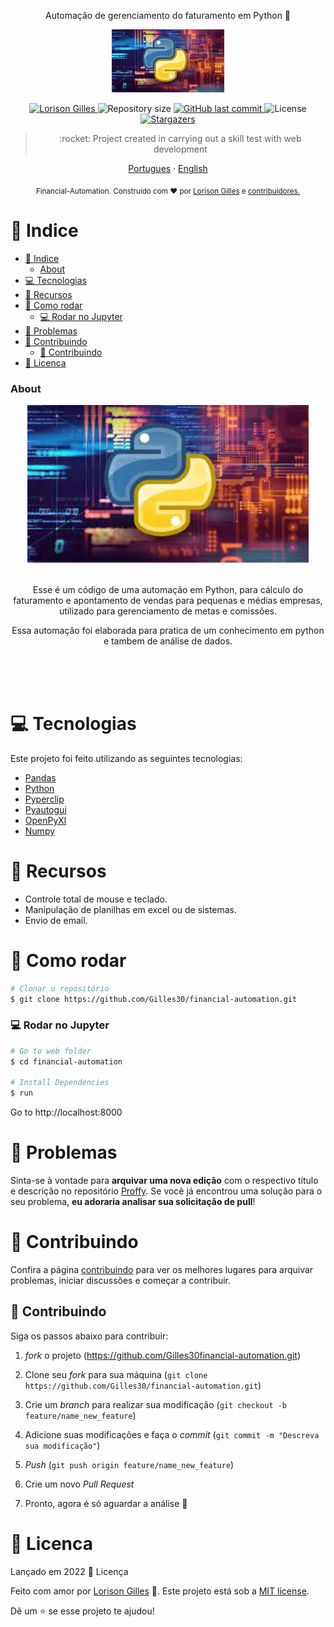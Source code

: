 <p align="center">  Automação de gerenciamento do faturamento em Python 🚀</p>

<p align="center">
   <img src="./public/py.jpg" alt="logo" width="180px"/>
</p>

<p align="center">	
   <a href="https://www.linkedin.com/in/lorison-gilles/">
      <img alt="Lorison Gilles" src="https://img.shields.io/badge/-LorisonGilles-8257E5?style=flat&logo=Linkedin&logoColor=white" />
   </a>
  <img alt="Repository size" src="https://img.shields.io/github/repo-size/Gilles30/financial-automation?color=774DD6">

  <a href="https://github.com/Gilles30/financial-automation/commits/master">
    <img alt="GitHub last commit" src="https://img.shields.io/github/last-commit/Gilles30/financial-automation?color=774DD6">
  </a> 
  <img alt="License" src="https://img.shields.io/badge/license-MIT-8257E5">
  <a href="https://github.com/Gilles30/financial-automation/stargazers">
    <img alt="Stargazers" src="https://img.shields.io/github/stars/Gilles30/financial-automation?color=8257E5&logo=github">
  </a>
</p>

> <p align="center"> :rocket: Project created in carrying out a skill test with web development </p>

<p align="center">
    <a href="README.md">Portugues</a>
    ·
    <a href="README-pt.md">English</a>
 </p>

<div align="center">
  <sub>Financial-Automation. Construído com ❤︎ por
    <a href="https://github.com/Gilles30">Lorison Gilles</a> e
    <a href="https://github.com/Gilles30/financial-automation/">
      contribuidores.
    </a>
  </sub>
</div>

# :pushpin: Indice

- [:pushpin: Indice](#pushpin-indice)
    - [About](#about)
- [:computer: Tecnologias](#computer-tecnologias)
- [:rocket: Recursos](#rocket-recursos)
- [:construction_worker: Como rodar](#construction_worker-como-rodar)
    - [💻 Rodar no Jupyter](#-rodar-no-jupyter)
- [:bug: Problemas](#bug-problemas)
- [:tada: Contribuindo](#tada-contribuindo)
  - [🤝 Contribuindo](#-contribuindo)
- [:closed_book: Licenca](#closed_book-licenca)

</p>

### About

<div align="center">
   <img src="./public/py.jpg" width="450px">
   </br></br>
   <!-- <img src="./public/presentation3.png" width="950px">
   </br></br> -->
   <p>
    Esse é um código de uma automação em Python, para cálculo do faturamento e apontamento de vendas para pequenas e médias empresas, utilizado para gerenciamento de metas e comissões.
   </p>
   <p>
    Essa automação foi elaborada para pratica de um conhecimento em python e tambem de análise de dados.
   </p>
   </br></br>
   
</div>
</br>

# :computer: Tecnologias

Este projeto foi feito utilizando as seguintes tecnologias:

- [Pandas](https://pandas.pydata.org/)
- [Python](https://www.python.org/)
- [Pyperclip](https://pypi.org/project/pyperclip/)
- [Pyautogui](https://pyautogui.readthedocs.io/en/latest/)
- [OpenPyXl](https://openpyxl.readthedocs.io/en/stable/)
- [Numpy](https://numpy.org/)

# :rocket: Recursos

- Controle total de mouse e teclado.
- Manipulação de planilhas em excel ou de sistemas.
- Envio de email.
<!-- - API para consumo de dados. -->

# :construction_worker: Como rodar

```bash
# Clonar o repositório
$ git clone https://github.com/Gilles30/financial-automation.git
```

### 💻 Rodar no Jupyter

```bash
# Go to web folder
$ cd financial-automation

# Install Dependencies
$ run

```

Go to http://localhost:8000

# :bug: Problemas

Sinta-se à vontade para **arquivar uma nova edição** com o respectivo título e descrição no repositório [Proffy](https://github.com/Gilles30/financial-automation.git/issues). Se você já encontrou uma solução para o seu problema, **eu adoraria analisar sua solicitação de pull**!

# :tada: Contribuindo

Confira a página [contribuindo](./CONTRIBUTING.md) para ver os melhores lugares para arquivar problemas, iniciar discussões e começar a contribuir.

## 🤝 Contribuindo

Siga os passos abaixo para contribuir:

1.  _fork_ o projeto (<https://github.com/Gilles30financial-automation.git>)

2.  Clone seu _fork_ para sua máquina (`git clone https://github.com/Gilles30/financial-automation.git`)

3.  Crie um _branch_ para realizar sua modificação (`git checkout -b feature/name_new_feature`)

4.  Adicione suas modificações e faça o _commit_ (`git commit -m "Descreva sua modificação"`)

5.  _Push_ (`git push origin feature/name_new_feature`)

6.  Crie um novo _Pull Request_

7.  Pronto, agora é só aguardar a análise 🚀

# :closed_book: Licenca

Lançado em 2022 :closed_book: Licença

Feito com amor por [Lorison Gilles](https://github.com/Gilles30) 🚀.
Este projeto está sob a [MIT license](./LICENSE).

Dê um ⭐️ se esse projeto te ajudou!
